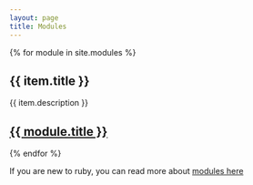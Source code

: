 ```yaml
---
layout: page
title: Modules
---
```


{% for module in site.modules %}
  <h2>{{ item.title }}</h2>
  <p>{{ item.description }}</p>
  <p><h2><a href="{{ module.url | prepend: site.github.url }}">{{ module.title }}</a></h2></p>
{% endfor %}

<p>If you are new to ruby, you can read more about <a href="https://www.tutorialspoint.com/ruby/ruby_modules.htm">modules here</a></p>
